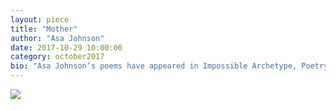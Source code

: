 ```yaml
---
layout: piece
title: "Mother"
author: "Asa Johnson"
date: 2017-10-29 10:00:00
category: october2017
bio: "Asa Johnson’s poems have appeared in Impossible Archetype, Poetry WTF?!, One Sentence Poems, and elsewhere. He is a graduate English student currently living in Tyler, Texas."
---
```

![](http://alienmouth.com/october2017/Mother.png)